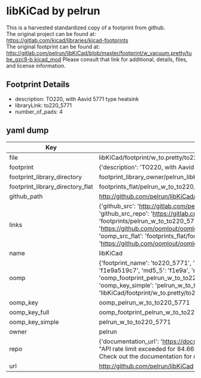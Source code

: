 # libKiCad by pelrun  
This is a harvested standardized copy of a footprint from github.  
The original project can be found at:  
https://gitlab.com/kicad/libraries/kicad-footprints  
The original footprint can be found at:
http://gitlab.com/pelrun/libKiCad/blob/master/footprint/w_vacuum.pretty/tube_gzc9-b.kicad_mod
Please consult that link for additional, details, files, and license information.  
## Footprint Details
* description: TO220, with Aavid 5771 type heatsink  
* libraryLink: to220_5771  
* number_of_pads: 4  
## yaml dump  
| Key | Value |  
| --- | --- |  
| file | libKiCad/footprint/w_to.pretty/to220_5771.kicad_mod |  
| footprint | {'description': 'TO220, with Aavid 5771 type heatsink', 'libraryLink': 'to220_5771', 'number_of_pads': 4} |  
| footprint_library_directory | footprint_library_owner/pelrun_libKiCad |  
| footprint_library_directory_flat | footprints_flat/pelrun_w_to_to220_5771/working |  
| github_path | http://github.com/pelrun/libKiCad/blob/master/footprint/w_to.pretty/to220_5771.kicad_mod |  
| links | {'github_src': 'http://gitlab.com/pelrun/libKiCad/blob/master/footprint/w_vacuum.pretty/tube_gzc9-b.kicad_mod', 'github_src_repo': 'https://gitlab.com/kicad/libraries/kicad-footprints', 'oomp_bot': 'footprints/pelrun_w_to_to220_5771/working', 'oomp_bot_github': 'https://github.com/oomlout/oomlout_oomp_footprint_bot/tree/main/footprints/pelrun_w_to_to220_5771/working', 'oomp_src_flat': 'footprints_flat/footprints_flat/pelrun_w_to_to220_5771/working', 'oomp_src_flat_github': 'https://github.com/oomlout/oomlout_oomp_footprint_src/tree/main/footprints_flat/pelrun_w_to_to220_5771/working'} |  
| name | libKiCad |  
| oomp | {'footprint_name': 'to220_5771', 'library_name': 'w_to', 'md5': 'f1e9a519c7b9501e40445369169eb6f9', 'md5_10': 'f1e9a519c7', 'md5_5': 'f1e9a', 'md5_6': 'f1e9a5', 'oomp_key': 'oomp_pelrun_w_to_to220_5771', 'oomp_key_extra': 'oomp_footprint_pelrun_w_to_to220_5771', 'oomp_key_full': 'oomp_footprint_pelrun_w_to_to220_5771_f1e9a5', 'oomp_key_simple': 'pelrun_w_to_to220_5771', 'original_filename': 'libKiCad/footprint/w_to.pretty/to220_5771.kicad_mod', 'owner_name': 'pelrun'} |  
| oomp_key | oomp_pelrun_w_to_to220_5771 |  
| oomp_key_full | oomp_footprint_pelrun_w_to_to220_5771 |  
| oomp_key_simple | pelrun_w_to_to220_5771 |  
| owner | pelrun |  
| repo | {'documentation_url': 'https://docs.github.com/rest/overview/resources-in-the-rest-api#rate-limiting', 'message': "API rate limit exceeded for 84.66.173.59. (But here's the good news: Authenticated requests get a higher rate limit. Check out the documentation for more details.)"} |  
| url | http://github.com/pelrun/libKiCad |  

